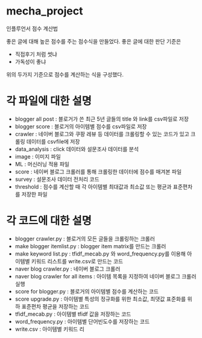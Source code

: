 # mecha_project

인플루언서 점수 계산법

좋은 글에 대해 높은 점수를 주는 점수식을 만들었다. 
좋은 글에 대한 판단 기준은
- 직접후기 처럼 썻냐
- 가독성이 좋냐

위의 두가지 기준으로 점수를 계산하는 식을 구성했다.


# 각 파일에 대한 설명

- blogger all post : 블로거가 쓴 최근 5년 글들의 title 와 link를 csv파일로 저장
- blogger score : 블로거의 아이템별 점수를 csv파일로 저장
- crawler : 네이버 블로그와 쿠팡 레뷰 등 데이터를 크롤링할 수 있는 코드가 있고 크롤링 데이터를 csvfile에 저장
- data_analysis : click 데이터와 설문조사 데이터를 분석
- image : 이미지 파일
- ML : 머신러닝 적용 파일
- score : 네이버 블로그 크롤러를 통해 크롤링한 데이터에 점수를 매겨본 파일
- survey : 설문조사 데이터 전처리 코드
- threshold : 점수를 계산할 때 각 아이템별 최대값과 최소값 또는 평균과 표준편차를 저장한 파일

# 각 코드에 대한 설명

- blogger crawler.py : 블로거의 모든 글들을 크롤링하는 크롤러
- make blogger itemlist.py : blogger item matrix를 만드는 크롤러
- make keyword list.py : tfidf_mecab.py 와 word_frequency.py를 이용해 아이템별 키워드 리스트를 write.csv로 만드는 코드 
- naver blog crawler.py : 네이버 블로그 크롤러
- naver blog crawler for all items : 아이템 목록을 지정하여 네이버 블로그 크롤러 실행
- score for blogger.py : 블로거의 아이템별 점수를 계산하는 코드
- score upgrade.py : 아이템별 특성의 정규화를 위한 최소값, 최댓값 표준화를 위하 표준편차 평균을 저장하는 코드
- tfidf_mecab.py : 아이템별 tfidf 값을 저장하는 코드
- word_frequency.py : 아이템별 단어빈도수를 저장하는 코드
- write.csv : 아이템별 키워드 리





